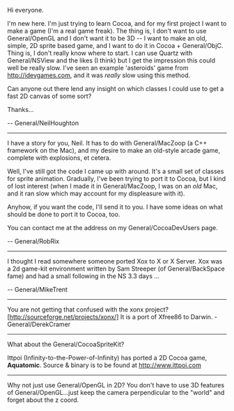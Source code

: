 

Hi everyone.

I'm new here.  I'm just trying to learn Cocoa, and for my first project I want to make a game (I'm a real game freak).  The thing is, I don't want to use General/OpenGL and I don't want it to be 3D -- I want to make an old, simple, 2D sprite based game, and I want to do it in Cocoa + General/ObjC.  Thing is, I don't really know where to start.  I can use Quartz with General/NSView and the likes (I think) but I get the impression this could well be really slow.  I've seen an example 'asteroids' game from http://idevgames.com, and it was *really* slow using this method.

Can anyone out there lend any insight on which classes I could use to get a fast 2D canvas of some sort?

Thanks...

-- General/NeilHoughton

----

I have a story for you, Neil. It has to do with General/MacZoop (a C++ framework on the Mac), and my desire to make an old-style arcade game, complete with explosions, et cetera.

Well, I've still got the code I came up with around. It's a small set of classes for sprite animation.
Gradually, I've been trying to port it to Cocoa, but I kind of lost interest (when I made it in General/MacZoop, I was on an *old* Mac, and it ran slow which may account for my displeasure with it).

Anyhow, if you want the code, I'll send it to you. I have some ideas on what should be done to port it to Cocoa, too.

You can contact me at the address on my General/CocoaDevUsers page.

-- General/RobRix

----

I thought I read somewhere someone ported Xox to X or X Server. Xox was a 2d game-kit environment written by Sam Streeper (of General/BackSpace fame) and had a small following in the NS 3.3 days ... 

-- General/MikeTrent

----

You are not getting that confused with the xonx project? [http://sourceforge.net/projects/xonx/]  It is a port of Xfree86 to Darwin.
         -General/DerekCramer

----

What about the General/CocoaSpriteKit?

Ittpoi (Infinity-to-the-Power-of-Infinity) has ported a 2D Cocoa game, **Aquatomic**. Source & binary is to be found at http://www.ittpoi.com

----

Why not just use General/OpenGL in 2D?  You don't have to use 3D features of General/OpenGL...just keep the camera perpendicular to the "world" and forget about the z coord.